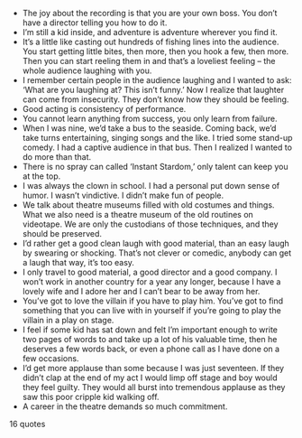  - The joy about the recording is that you are your own boss. You don’t have a director telling you how to do it.
 - I’m still a kid inside, and adventure is adventure wherever you find it.
 - It’s a little like casting out hundreds of fishing lines into the audience. You start getting little bites, then more, then you hook a few, then more. Then you can start reeling them in and that’s a loveliest feeling – the whole audience laughing with you.
 - I remember certain people in the audience laughing and I wanted to ask: ‘What are you laughing at? This isn’t funny.’ Now I realize that laughter can come from insecurity. They don’t know how they should be feeling.
 - Good acting is consistency of performance.
 - You cannot learn anything from success, you only learn from failure.
 - When I was nine, we’d take a bus to the seaside. Coming back, we’d take turns entertaining, singing songs and the like. I tried some stand-up comedy. I had a captive audience in that bus. Then I realized I wanted to do more than that.
 - There is no spray can called ‘Instant Stardom,’ only talent can keep you at the top.
 - I was always the clown in school. I had a personal put down sense of humor. I wasn’t vindictive. I didn’t make fun of people.
 - We talk about theatre museums filled with old costumes and things. What we also need is a theatre museum of the old routines on videotape. We are only the custodians of those techniques, and they should be preserved.
 - I’d rather get a good clean laugh with good material, than an easy laugh by swearing or shocking. That’s not clever or comedic, anybody can get a laugh that way, it’s too easy.
 - I only travel to good material, a good director and a good company. I won’t work in another country for a year any longer, because I have a lovely wife and I adore her and I can’t bear to be away from her.
 - You’ve got to love the villain if you have to play him. You’ve got to find something that you can live with in yourself if you’re going to play the villain in a play on stage.
 - I feel if some kid has sat down and felt I’m important enough to write two pages of words to and take up a lot of his valuable time, then he deserves a few words back, or even a phone call as I have done on a few occasions.
 - I’d get more applause than some because I was just seventeen. If they didn’t clap at the end of my act I would limp off stage and boy would they feel guilty. They would all burst into tremendous applause as they saw this poor cripple kid walking off.
 - A career in the theatre demands so much commitment.

16 quotes